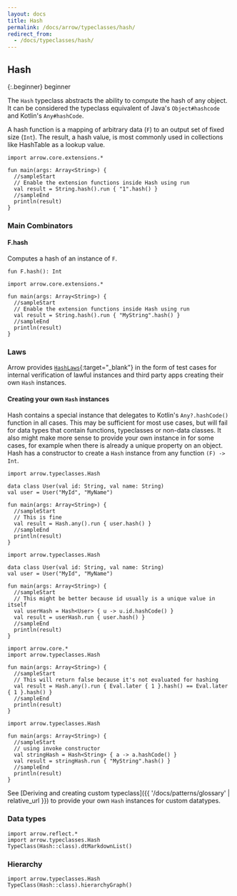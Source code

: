 ```yaml
---
layout: docs
title: Hash
permalink: /docs/arrow/typeclasses/hash/
redirect_from:
  - /docs/typeclasses/hash/
---
```


## Hash

{:.beginner}
beginner

The `Hash` typeclass abstracts the ability to compute the hash of any object.  
It can be considered the typeclass equivalent of Java's `Object#hashcode` and Kotlin's `Any#hashCode`.  

A hash function is a mapping of arbitrary data (`F`) to an output set of fixed size (`Int`). The result, a hash value, is most commonly used in collections like HashTable as a lookup value.

```kotlin:ank:playground
import arrow.core.extensions.*

fun main(args: Array<String>) {
  //sampleStart
  // Enable the extension functions inside Hash using run
  val result = String.hash().run { "1".hash() }
  //sampleEnd
  println(result)
}
```

### Main Combinators

#### F.hash

Computes a hash of an instance of `F`.

`fun F.hash(): Int`

```kotlin:ank:playground
import arrow.core.extensions.*

fun main(args: Array<String>) {
  //sampleStart
  // Enable the extension functions inside Hash using run
  val result = String.hash().run { "MyString".hash() }
  //sampleEnd
  println(result)
}
```

### Laws

Arrow provides [`HashLaws`][hash_laws_source]{:target="_blank"} in the form of test cases for internal verification of lawful instances and third party apps creating their own `Hash` instances.

#### Creating your own `Hash` instances

Hash contains a special instance that delegates to Kotlin's `Any?.hashCode()` function in all cases. This may be sufficient for most use cases, but will fail for data types that contain functions, typeclasses or non-data classes.
It also might make more sense to provide your own instance in for some cases, for example when there is already a unique property on an object.
Hash has a constructor to create a `Hash` instance from any function `(F) -> Int`.

```kotlin:ank:playground
import arrow.typeclasses.Hash

data class User(val id: String, val name: String)
val user = User("MyId", "MyName")

fun main(args: Array<String>) {
  //sampleStart
  // This is fine
  val result = Hash.any().run { user.hash() }
  //sampleEnd
  println(result)
}
```

```kotlin:ank:playground
import arrow.typeclasses.Hash

data class User(val id: String, val name: String)
val user = User("MyId", "MyName")

fun main(args: Array<String>) {
  //sampleStart  
  // This might be better because id usually is a unique value in itself
  val userHash = Hash<User> { u -> u.id.hashCode() }
  val result = userHash.run { user.hash() }
  //sampleEnd
  println(result)
}
```

```kotlin:ank:playground
import arrow.core.*
import arrow.typeclasses.Hash

fun main(args: Array<String>) {
  //sampleStart
  // This will return false because it's not evaluated for hashing
  val result = Hash.any().run { Eval.later { 1 }.hash() == Eval.later { 1 }.hash() }
  //sampleEnd
  println(result)
}
```

```kotlin:ank:playground
import arrow.typeclasses.Hash

fun main(args: Array<String>) {
  //sampleStart
  // using invoke constructor
  val stringHash = Hash<String> { a -> a.hashCode() }
  val result = stringHash.run { "MyString".hash() }
  //sampleEnd
  println(result)
}
```

See [Deriving and creating custom typeclass]({{ '/docs/patterns/glossary' | relative_url }}) to provide your own `Hash` instances for custom datatypes.

### Data types

```kotlin:ank:replace
import arrow.reflect.*
import arrow.typeclasses.Hash
TypeClass(Hash::class).dtMarkdownList()
```

### Hierarchy

<canvas id="hierarchy-diagram"></canvas>
<script>
  drawNomNomlDiagram('hierarchy-diagram', 'diagram.nomnol')
</script>

```kotlin:ank:outFile(diagram.nomnol)
import arrow.typeclasses.Hash
TypeClass(Hash::class).hierarchyGraph()
```

[hash_laws_source]: https://github.com/arrow-kt/arrow/blob/master/modules/core/arrow-test/src/main/kotlin/arrow/test/laws/HashLaws.kt

